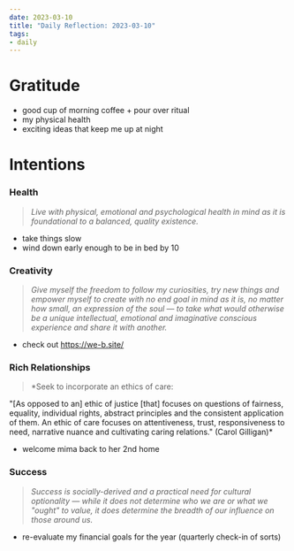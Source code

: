 ```yaml
---
date: 2023-03-10
title: "Daily Reflection: 2023-03-10"
tags:
- daily
---
```


# Gratitude
- good cup of morning coffee + pour over ritual
- my physical health
- exciting ideas that keep me up at night

#  Intentions

### Health

> *Live with physical, emotional and psychological health in mind as it is foundational to a balanced, quality existence.*

- take things slow
- wind down early enough to be in bed by 10

### Creativity

> *Give myself the freedom to follow my curiosities, try new things and empower myself to create with no end goal in mind as it is, no matter how small, an expression of the soul — to take what would otherwise be a unique intellectual, emotional and imaginative conscious experience and share it with another.*

- check out https://we-b.site/ 

### Rich Relationships

>*Seek to incorporate an ethics of care:
> 
 "[As opposed to an] ethic of justice [that] focuses on questions of fairness, equality, individual rights, abstract principles and the consistent application of them. An ethic of care focuses on attentiveness, trust, responsiveness to need, narrative nuance and cultivating caring relations." (Carol Gilligan)*

- welcome mima back to her 2nd home

### Success

> *Success is socially-derived and a practical need for cultural optionality — while it does not determine who we are or what we "ought" to value, it does determine the breadth of our influence on those around us.*

- re-evaluate my financial goals for the year (quarterly check-in of sorts)